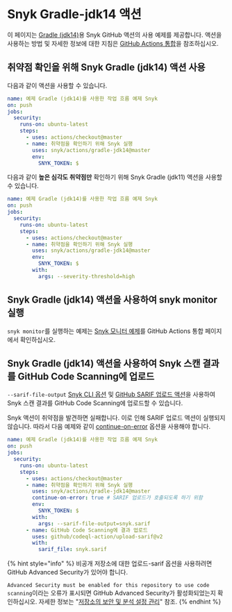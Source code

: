 # Snyk Gradle-jdk14 액션

이 페이지는 [Gradle (jdk14)](https://github.com/snyk/actions/tree/master/gradle-jdk14)용 Snyk GitHub 액션의 사용 예제를 제공합니다. 액션을 사용하는 방법 및 자세한 정보에 대한 지침은 [GitHub Actions 통합](https://docs.snyk.io/integrations/ci-cd-integrations/github-actions-integration)을 참조하십시오.

## 취약점 확인을 위해 Snyk Gradle (jdk14) 액션 사용

다음과 같이 액션을 사용할 수 있습니다.

```yaml
name: 예제 Gradle (jdk14)를 사용한 작업 흐름 예제 Snyk
on: push
jobs:
  security:
    runs-on: ubuntu-latest
    steps:
      - uses: actions/checkout@master
      - name: 취약점을 확인하기 위해 Snyk 실행
        uses: snyk/actions/gradle-jdk14@master
        env:
          SNYK_TOKEN: $
```

다음과 같이 **높은 심각도 취약점만** 확인하기 위해 Snyk Gradle (jdk11) 액션을 사용할 수 있습니다.

```yaml
name: 예제 Gradle (jdk14)를 사용한 작업 흐름 예제 Snyk
on: push
jobs:
  security:
    runs-on: ubuntu-latest
    steps:
      - uses: actions/checkout@master
      - name: 취약점을 확인하기 위해 Snyk 실행
        uses: snyk/actions/gradle-jdk14@master
        env:
          SNYK_TOKEN: $
        with:
          args: --severity-threshold=high
```

## Snyk Gradle (jdk14) 액션을 사용하여 snyk monitor 실행

`snyk monitor`를 실행하는 예제는 [Snyk 모니터 예제](https://docs.snyk.io/integrations/ci-cd-integrations/github-actions-integration#snyk-monitor-example)를 GitHub Actions 통합 페이지에서 확인하십시오.

## Snyk Gradle (jdk14) 액션을 사용하여 Snyk 스캔 결과를 GitHub Code Scanning에 업로드

`--sarif-file-output` [Snyk CLI 옵션](https://docs.snyk.io/snyk-cli/cli-reference) 및 [GitHub SARIF 업로드 액션](https://docs.github.com/en/code-security/secure-coding/uploading-a-sarif-file-to-github)을 사용하여 Snyk 스캔 결과를 GitHub Code Scanning에 업로드할 수 있습니다.

Snyk 액션이 취약점을 발견하면 실패합니다. 이로 인해 SARIF 업로드 액션이 실행되지 않습니다. 따라서 다음 예제와 같이 [continue-on-error](https://docs.github.com/en/actions/reference/workflow-syntax-for-github-actions#jobsjob_idstepscontinue-on-error) 옵션을 사용해야 합니다.

```yaml
name: 예제 Gradle (jdk14)를 사용한 작업 흐름 예제 Snyk
on: push
jobs:
  security:
    runs-on: ubuntu-latest
    steps:
      - uses: actions/checkout@master
      - name: 취약점을 확인하기 위해 Snyk 실행
        uses: snyk/actions/gradle-jdk14@master
        continue-on-error: true # SARIF 업로드가 호출되도록 하기 위함
        env:
          SNYK_TOKEN: $
        with:
          args: --sarif-file-output=snyk.sarif
      - name: GitHub Code Scanning에 결과 업로드
        uses: github/codeql-action/upload-sarif@v2
        with:
          sarif_file: snyk.sarif
```

{% hint style="info" %}
비공개 저장소에 대한 업로드-sarif 옵션을 사용하려면 GitHub Advanced Security가 있어야 합니다.

`Advanced Security must be enabled for this repository to use code scanning`이라는 오류가 표시되면 GitHub Advanced Security가 활성화되었는지 확인하십시오. 자세한 정보는 "[저장소의 보안 및 분석 설정 관리](https://docs.github.com/en/repositories/managing-your-repositorys-settings-and-features/enabling-features-for-your-repository/managing-security-and-analysis-settings-for-your-repository)" 참조.
{% endhint %}
